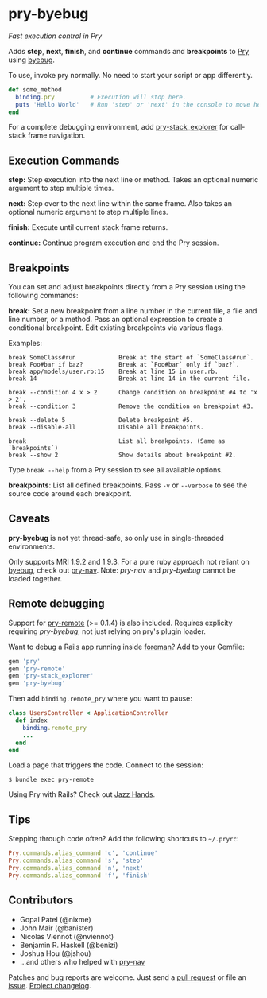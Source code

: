 pry-byebug
============

_Fast execution control in Pry_

Adds **step**, **next**, **finish**, and **continue** commands and
**breakpoints** to [Pry][pry] using [byebug][byebug].

To use, invoke pry normally. No need to start your script or app differently.

```ruby
def some_method
  binding.pry          # Execution will stop here.
  puts 'Hello World'   # Run 'step' or 'next' in the console to move here.
end
```

For a complete debugging environment, add
[pry-stack_explorer][pry-stack_explorer] for call-stack frame navigation.


## Execution Commands

**step:** Step execution into the next line or method. Takes an optional numeric
argument to step multiple times.

**next:** Step over to the next line within the same frame. Also takes an
optional numeric argument to step multiple lines.

**finish:** Execute until current stack frame returns.

**continue:** Continue program execution and end the Pry session.


## Breakpoints

You can set and adjust breakpoints directly from a Pry session using the
following commands:

**break:** Set a new breakpoint from a line number in the current file, a file
and line number, or a method. Pass an optional expression to create a
conditional breakpoint. Edit existing breakpoints via various flags.

Examples:

```
break SomeClass#run            Break at the start of `SomeClass#run`.
break Foo#bar if baz?          Break at `Foo#bar` only if `baz?`.
break app/models/user.rb:15    Break at line 15 in user.rb.
break 14                       Break at line 14 in the current file.

break --condition 4 x > 2      Change condition on breakpoint #4 to 'x > 2'.
break --condition 3            Remove the condition on breakpoint #3.

break --delete 5               Delete breakpoint #5.
break --disable-all            Disable all breakpoints.

break                          List all breakpoints. (Same as `breakpoints`)
break --show 2                 Show details about breakpoint #2.
```

Type `break --help` from a Pry session to see all available options.


**breakpoints**: List all defined breakpoints. Pass `-v` or `--verbose` to see
the source code around each breakpoint.


## Caveats

**pry-byebug** is not yet thread-safe, so only use in single-threaded
environments.

Only supports MRI 1.9.2 and 1.9.3. For a pure ruby approach not reliant on
[byebug][byebug], check out [pry-nav][pry-nav]. Note: *pry-nav* and
*pry-byebug* cannot be loaded together.


## Remote debugging

Support for [pry-remote][pry-remote] (>= 0.1.4) is also included. Requires
explicity requiring *pry-byebug*, not just relying on pry's plugin loader.

Want to debug a Rails app running inside [foreman][foreman]? Add to your
Gemfile:

```ruby
gem 'pry'
gem 'pry-remote'
gem 'pry-stack_explorer'
gem 'pry-byebug'
```

Then add `binding.remote_pry` where you want to pause:

```ruby
class UsersController < ApplicationController
  def index
    binding.remote_pry
    ...
  end
end
```

Load a page that triggers the code. Connect to the session:

```
$ bundle exec pry-remote
```

Using Pry with Rails? Check out [Jazz Hands][jazz_hands].


## Tips

Stepping through code often? Add the following shortcuts to `~/.pryrc`:

```ruby
Pry.commands.alias_command 'c', 'continue'
Pry.commands.alias_command 's', 'step'
Pry.commands.alias_command 'n', 'next'
Pry.commands.alias_command 'f', 'finish'
```


## Contributors

* Gopal Patel (@nixme)
* John Mair (@banister)
* Nicolas Viennot (@nviennot)
* Benjamin R. Haskell (@benizi)
* Joshua Hou (@jshou)
* ...and others who helped with [pry-nav][pry-nav]

Patches and bug reports are welcome. Just send a [pull request][pullrequests] or
file an [issue][issues]. [Project changelog][changelog].



[pry]:                http://pry.github.com
[byebug]:           https://github.com/deivid-rodriguez/byebug
[pry-stack_explorer]: https://github.com/pry/pry-stack_explorer
[pry-nav]:            https://github.com/nixme/pry-nav
[pry-remote]:         https://github.com/Mon-Ouie/pry-remote
[foreman]:            https://github.com/ddollar/foreman
[jazz_hands]:         https://github.com/nixme/jazz_hands
[pullrequests]:       https://github.com/nixme/pry-byebug/pulls
[issues]:             https://github.com/nixme/pry-byebug/issues
[changelog]:          https://github.com/nixme/pry-byebug/blob/master/CHANGELOG.md
